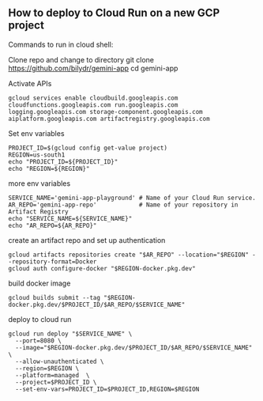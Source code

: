 ## How to deploy to Cloud Run on a new GCP project

Commands to run in cloud shell:

Clone repo and change to directory
git clone https://github.com/bilydr/gemini-app
cd gemini-app

Activate APIs
```
gcloud services enable cloudbuild.googleapis.com cloudfunctions.googleapis.com run.googleapis.com logging.googleapis.com storage-component.googleapis.com aiplatform.googleapis.com artifactregistry.googleapis.com
```

Set env variables
```
PROJECT_ID=$(gcloud config get-value project)
REGION=us-south1
echo "PROJECT_ID=${PROJECT_ID}"
echo "REGION=${REGION}"
```

more env variables
``` 
SERVICE_NAME='gemini-app-playground' # Name of your Cloud Run service.
AR_REPO='gemini-app-repo'            # Name of your repository in Artifact Registry
echo "SERVICE_NAME=${SERVICE_NAME}"
echo "AR_REPO=${AR_REPO}"
```

create an artifact repo and set up authentication
```
gcloud artifacts repositories create "$AR_REPO" --location="$REGION" --repository-format=Docker
gcloud auth configure-docker "$REGION-docker.pkg.dev"
```

build docker image
```
gcloud builds submit --tag "$REGION-docker.pkg.dev/$PROJECT_ID/$AR_REPO/$SERVICE_NAME"
```

deploy to cloud run
```
gcloud run deploy "$SERVICE_NAME" \
  --port=8080 \
  --image="$REGION-docker.pkg.dev/$PROJECT_ID/$AR_REPO/$SERVICE_NAME" \
  --allow-unauthenticated \
  --region=$REGION \
  --platform=managed  \
  --project=$PROJECT_ID \
  --set-env-vars=PROJECT_ID=$PROJECT_ID,REGION=$REGION
  ```


